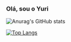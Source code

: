 ### Olá, sou o Yuri 

![Anurag's GitHub stats](https://github-readme-stats.vercel.app/api?username=yuri-barbosa21&show_icons=true&theme=tokyonight)

[![Top Langs](https://github-readme-stats.vercel.app/api/top-langs/?username=yuri-barbosa21&layout=compact)](https://github.com/yuri-barbosa21/github-readme-stats)
